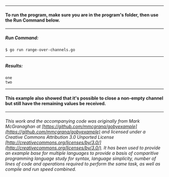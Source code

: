 ___
#### To run the program, make sure you are in the program's folder, then use the Run Command below.
___
##### Run Command:

`$ go run range-over-channels.go`

___
##### Results:
```
one
two
```
___
#### This example also showed that it's possible to close a non-empty channel but still have the remaining values be received.
___
###### This work and the accompanying code was originally from Mark McGranaghan at [https://github.com/mmcgrana/gobyexample](https://github.com/mmcgrana/gobyexample) and licensed under a Creative Commons Attribution 3.0 Unported License [http://creativecommons.org/licenses/by/3.0/](http://creativecommons.org/licenses/by/3.0/). It has been used to provide an example base for multiple languages to provide a basis of comparitive programming language study for syntax, language simplicity, number of lines of code and operations required to perform the same task, as well as compile and run speed combined.